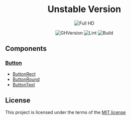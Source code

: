 <div align="center">
  
# Unstable Version 
![Full HD](https://user-images.githubusercontent.com/57585370/108734031-d9646180-7550-11eb-8c51-9b85a9021e31.png)

![GHVersion](https://img.shields.io/github/v/release/Ermolaev-Inc/react-components-kit?include_prereleases)
![Lint](https://github.com/Ermolaev-Inc/react-components-kit/actions/workflows/lint.yml/badge.svg)
![Build](https://github.com/Ermolaev-Inc/react-components-kit/actions/workflows/storybook-build.yml/badge.svg)

</div>

## Components
### [Button](https://github.com/Ermolaev-Inc/react-components-kit/tree/rck-v.2.0.0/src/stories/Buttons)
- [ButtonRect](https://github.com/Ermolaev-Inc/react-components-kit/tree/rck-v.2.0.0/src/stories/Buttons/ButtonRect)
- [ButtonRound](https://github.com/Ermolaev-Inc/react-components-kit/tree/rck-v.2.0.0/src/stories/Buttons/ButtonRound)
- [ButtonText](https://github.com/Ermolaev-Inc/react-components-kit/tree/rck-v.2.0.0/src/stories/Buttons/ButtonText)

## License
This project is licensed under the terms of the [MIT license](https://github.com/Ermolaev-Inc/react-components-kit/blob/master/LICENSE)
